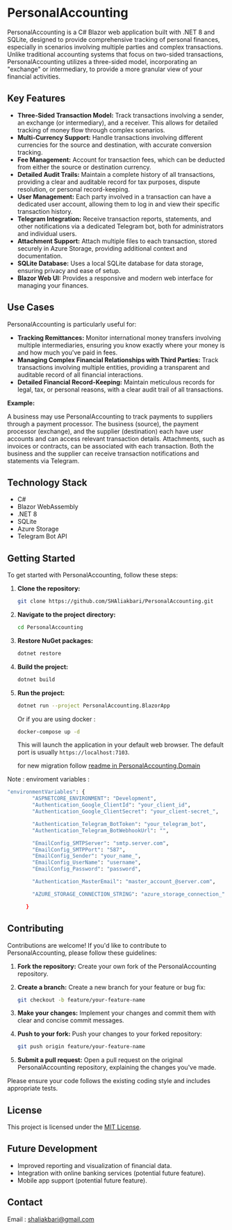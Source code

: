 # PersonalAccounting

PersonalAccounting is a C# Blazor web application built with .NET 8 and SQLite, designed to provide comprehensive tracking of personal finances, especially in scenarios involving multiple parties and complex transactions. Unlike traditional accounting systems that focus on two-sided transactions, PersonalAccounting utilizes a three-sided model, incorporating an "exchange" or intermediary, to provide a more granular view of your financial activities.

## Key Features

*   **Three-Sided Transaction Model:** Track transactions involving a sender, an exchange (or intermediary), and a receiver. This allows for detailed tracking of money flow through complex scenarios.
*   **Multi-Currency Support:** Handle transactions involving different currencies for the source and destination, with accurate conversion tracking.
*   **Fee Management:** Account for transaction fees, which can be deducted from either the source or destination currency.
*   **Detailed Audit Trails:** Maintain a complete history of all transactions, providing a clear and auditable record for tax purposes, dispute resolution, or personal record-keeping.
*   **User Management:** Each party involved in a transaction can have a dedicated user account, allowing them to log in and view their specific transaction history.
*   **Telegram Integration:** Receive transaction reports, statements, and other notifications via a dedicated Telegram bot, both for administrators and individual users.
*   **Attachment Support:** Attach multiple files to each transaction, stored securely in Azure Storage, providing additional context and documentation.
*   **SQLite Database:** Uses a local SQLite database for data storage, ensuring privacy and ease of setup.
*   **Blazor Web UI:** Provides a responsive and modern web interface for managing your finances.

## Use Cases

PersonalAccounting is particularly useful for:

*   **Tracking Remittances:** Monitor international money transfers involving multiple intermediaries, ensuring you know exactly where your money is and how much you've paid in fees.
*   **Managing Complex Financial Relationships with Third Parties:** Track transactions involving multiple entities, providing a transparent and auditable record of all financial interactions.
*   **Detailed Financial Record-Keeping:** Maintain meticulous records for legal, tax, or personal reasons, with a clear audit trail of all transactions.

**Example:**

A business may use PersonalAccounting to track payments to suppliers through a payment processor. The business (source), the payment processor (exchange), and the supplier (destination) each have user accounts and can access relevant transaction details. Attachments, such as invoices or contracts, can be associated with each transaction. Both the business and the supplier can receive transaction notifications and statements via Telegram.

## Technology Stack

*   C#
*   Blazor WebAssembly
*   .NET 8
*   SQLite
*   Azure Storage
*   Telegram Bot API

## Getting Started

To get started with PersonalAccounting, follow these steps:

1.  **Clone the repository:**
    ```bash
    git clone https://github.com/SHAliakbari/PersonalAccounting.git
    ```

2.  **Navigate to the project directory:**
    ```bash
    cd PersonalAccounting
    ```

3.  **Restore NuGet packages:**
    ```bash
    dotnet restore
    ```

4.  **Build the project:**
    ```bash
    dotnet build
    ```

5.  **Run the project:**
    ```bash
    dotnet run --project PersonalAccounting.BlazorApp
    ```
    Or if you are using docker : 
    ```bash
    docker-compose up -d
    ```

    This will launch the application in your default web browser. The default port is usually `https://localhost:7103`.

    for new migration follow [readme in PersonalAccounting.Domain](PersonalAccounting.Domain/readme.md)

Note : enviroment variables : 

```bash
"environmentVariables": {
        "ASPNETCORE_ENVIRONMENT": "Development",
        "Authentication_Google_ClientId": "your_client_id",
        "Authentication_Google_ClientSecret": "your_client-secret_",

        "Authentication_Telegram_BotToken": "your_telegram_bot",
        "Authentication_Telegram_BotWebhookUrl": "",

        "EmailConfig_SMTPServer": "smtp.server.com",
        "EmailConfig_SMTPPort": "587",
        "EmailConfig_Sender": "your_name_",
        "EmailConfig_UserName": "username",
        "EmailConfig_Password": "password",

        "Authentication_MasterEmail": "master_account_@server.com",

        "AZURE_STORAGE_CONNECTION_STRING": "azure_storage_connection_"

      }
```

## Contributing

Contributions are welcome! If you'd like to contribute to PersonalAccounting, please follow these guidelines:

1.  **Fork the repository:** Create your own fork of the PersonalAccounting repository.

2.  **Create a branch:** Create a new branch for your feature or bug fix:
    ```bash
    git checkout -b feature/your-feature-name
    ```

3.  **Make your changes:** Implement your changes and commit them with clear and concise commit messages.

4.  **Push to your fork:** Push your changes to your forked repository:
    ```bash
    git push origin feature/your-feature-name
    ```

5.  **Submit a pull request:** Open a pull request on the original PersonalAccounting repository, explaining the changes you've made.

Please ensure your code follows the existing coding style and includes appropriate tests.


## License

This project is licensed under the [MIT License](LICENSE).

## Future Development

*   Improved reporting and visualization of financial data.
*   Integration with online banking services (potential future feature).
*   Mobile app support (potential future feature).

## Contact

Email : shaliakbari@gmail.com